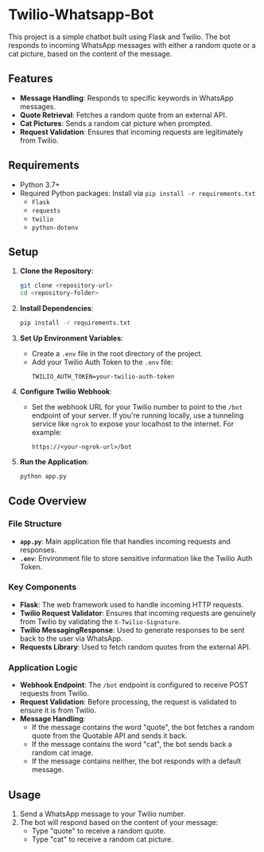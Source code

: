 # Twilio-Whatsapp-Bot
This project is a simple chatbot built using Flask and Twilio. The bot responds to incoming WhatsApp messages with either a random quote or a cat picture, based on the content of the message.

## Features

- **Message Handling**: Responds to specific keywords in WhatsApp messages.
- **Quote Retrieval**: Fetches a random quote from an external API.
- **Cat Pictures**: Sends a random cat picture when prompted.
- **Request Validation**: Ensures that incoming requests are legitimately from Twilio.

## Requirements

- Python 3.7+
- Required Python packages: Install via `pip install -r requirements.txt`
  - `Flask`
  - `requests`
  - `twilio`
  - `python-dotenv`

## Setup

1. **Clone the Repository**:
   ```bash
   git clone <repository-url>
   cd <repository-folder>
   ```

2. **Install Dependencies**:
   ```bash
   pip install -r requirements.txt
   ```

3. **Set Up Environment Variables**:
   - Create a `.env` file in the root directory of the project.
   - Add your Twilio Auth Token to the `.env` file:
     ```
     TWILIO_AUTH_TOKEN=your-twilio-auth-token
     ```

4. **Configure Twilio Webhook**:
   - Set the webhook URL for your Twilio number to point to the `/bot` endpoint of your server. If you're running locally, use a tunneling service like `ngrok` to expose your localhost to the internet. For example:
     ```
     https://<your-ngrok-url>/bot
     ```

5. **Run the Application**:
   ```bash
   python app.py
   ```

## Code Overview

### File Structure

- **`app.py`**: Main application file that handles incoming requests and responses.
- **`.env`**: Environment file to store sensitive information like the Twilio Auth Token.

### Key Components

- **Flask**: The web framework used to handle incoming HTTP requests.
- **Twilio Request Validator**: Ensures that incoming requests are genuinely from Twilio by validating the `X-Twilio-Signature`.
- **Twilio MessagingResponse**: Used to generate responses to be sent back to the user via WhatsApp.
- **Requests Library**: Used to fetch random quotes from the external API.

### Application Logic

- **Webhook Endpoint**: The `/bot` endpoint is configured to receive POST requests from Twilio.
- **Request Validation**: Before processing, the request is validated to ensure it is from Twilio.
- **Message Handling**:
  - If the message contains the word "quote", the bot fetches a random quote from the Quotable API and sends it back.
  - If the message contains the word "cat", the bot sends back a random cat image.
  - If the message contains neither, the bot responds with a default message.

## Usage

1. Send a WhatsApp message to your Twilio number.
2. The bot will respond based on the content of your message:
   - Type "quote" to receive a random quote.
   - Type "cat" to receive a random cat picture.
